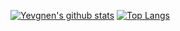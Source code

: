 [![Yevgnen's github stats](https://github-readme-stats.vercel.app/api?username=yevgnen&show_icons=true&count_private=true)](https://github.com/anuraghazra/github-readme-stats)
[![Top Langs](https://github-readme-stats.vercel.app/api/top-langs/?username=yevgnen&layout=compact)](https://github.com/anuraghazra/github-readme-stats)

